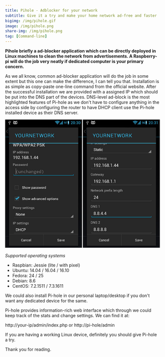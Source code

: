 ```yaml
---
title: Pihole - Adblocker for your network
subtitle: Give it a try and make your home network ad-free and faster
bigimg: /img/pihole.gif
image: /img/pihole.png
share-img: /img/pihole.png
tag: [Command-line]
---
```


**Pihole briefly a ad-blocker application which can be directly deployed in Linux machines to clean the network from advertisements. A Raspberry-pi will do the job very neatly if dedicated computer is your primary concern.**

As we all know, common ad-blocker application will do the job in some extent but this one can make the difference, I can tell you that. Installation is as simple as copy-paste one-line command from the official website. After the successful installation we are provided with a assigned IP which should be put into the DNS part of the devices. DNS-level ad-block is the most highlighted features of Pi-hole as we don't have to configure anything in the access side by configuring the router to have DHCP client use the Pi-hole installed device as their DNS server.

![android_dns_setting](/img/dns.jpg)

*Supported operating systems*

+ Raspbian: Jessie (lite / with pixel)
+ Ubuntu: 14.04 / 16.04 / 16.10
+ Fedora: 24 / 25
+ Debian: 8.6
+ CentOS: 7.2.1511 / 7.3.1611

We could also install Pi-hole in our personal laptop/desktop if you don't want any dedicated device for the same. 

Pi-hole provides information-rich web interface which through we could keep track of the stats and change settings. We can find it at:

http://your-ip/admin/index.php or http://pi-hole/admin

If you are having a working Linux device, definitely you should give Pi-hole a try. 

Thank you for reading.
